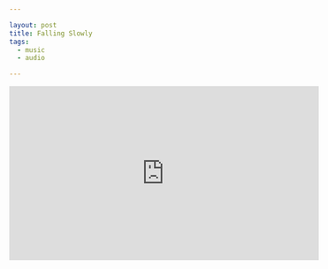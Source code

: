 ```yaml
---

layout: post
title: Falling Slowly
tags:
  - music
  - audio

---
```


<iframe width="560" height="315" src="https://www.youtube.com/embed/k8mtXwtapX4" frameborder="0" allowfullscreen></iframe> 
